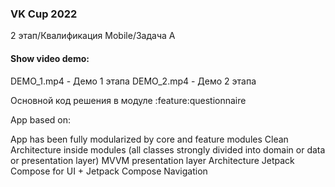 ### VK Cup 2022

2 этап/Квалификация Mobile/Задача A

#### Show video demo:
DEMO_1.mp4 - Демо 1 этапа
DEMO_2.mp4 - Демо 2 этапа

Основной код решения в модуле :feature:questionnaire

App based on:

App has been fully modularized by core and feature modules
Clean Architecture inside modules (all classes strongly divided into domain or data or presentation layer)
MVVM presentation layer Architecture
Jetpack Compose for UI + Jetpack Compose Navigation